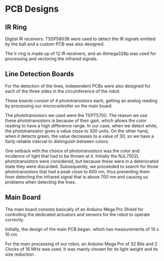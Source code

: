 # PCB Designs


## IR Ring
Digital IR receivers: TSSP58038 were used to detect the IR signals emitted by the ball and a custom PCB was also designed.

The Ir ring is made up of 12 IR receivers, and an Atmega328p was used for processing and vectoring the infrared signals.



## Line Detection Boards
For the detection of the lines, independent PCBs were also designed for each of the three sides in the circumference of the robot.

These boards consist of 4 phototransistors each, getting an analog reading by processing our microcontroller on the main board.

The phototransistors we used were the TEPT5700. The reason we use these phototransistors is because of their gain, which allows the color reading to have a high difference range. In our case, when we detect white, the phototransistor gives a value close to 300 units. On the other hand, when it detects green, the value decreases to a value of 30, so we have a fairly reliable interval to distinguish between colors.

One setback with the choice of phototransistors was the color and incidence of light that had to be thrown at it. Initially the NJL7502L phototransistors were considered, but because these were in a deteriorated state they were discarded. Subsequently, we proceeded to search for those phototransistors that had a peak close to 600 nm, thus preventing them from detecting the infrared signal that is above 700 nm and causing us problems when detecting the lines.



## Main Board

The main board consists basically of an Arduino Mega Pro Shield for controlling the dedicated actuators and sensors for the robot to operate correctly.


Initially, the design of the main PCB began. which has measurements of 10 x 10 cm.

For the main processing of our robot, an Arduino Mega Pro of 32 Bits and 2 Clocks of 16 MHz was used. It was mainly chosen for its light weight and its size reduction.
